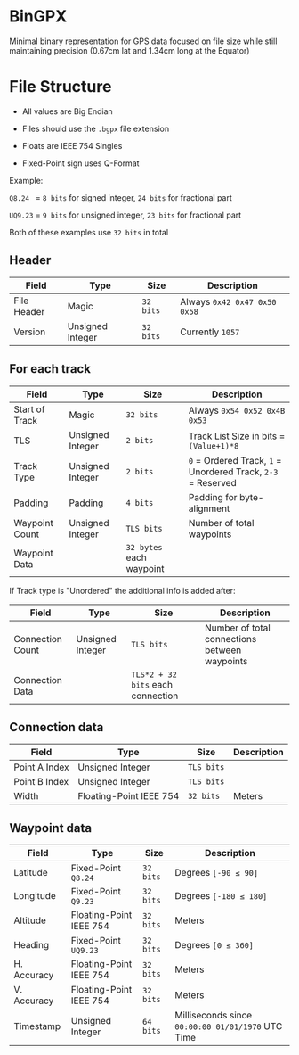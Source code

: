 # BinGPX
Minimal binary representation for GPS data focused on file size
while still maintaining precision (0.67cm lat and 1.34cm long at the Equator)

# File Structure

* All values are Big Endian

* Files should use the `.bgpx` file extension

* Floats are IEEE 754 Singles

* Fixed-Point sign uses Q-Format

Example:

`Q8.24 ` = `8 bits` for signed integer, `24 bits` for fractional part

`UQ9.23` = `9 bits` for unsigned integer, `23 bits` for fractional part

Both of these examples use `32 bits` in total

## Header

| Field        | Type             | Size      | Description                  |
|--------------|------------------|-----------|------------------------------|
| File Header  | Magic            | `32 bits` | Always `0x42 0x47 0x50 0x58` |
| Version      | Unsigned Integer | `32 bits` | Currently `1057`             |

## For each track

| Field          | Type             | Size                     | Description                                                  |
|----------------|------------------|--------------------------|--------------------------------------------------------------|
| Start of Track | Magic            | `32 bits`                | Always `0x54 0x52 0x4B 0x53`                                 |
| TLS            | Unsigned Integer | `2 bits`                 | Track List Size in bits = `(Value+1)*8`                      |
| Track Type     | Unsigned Integer | `2 bits`                 | `0` = Ordered Track, `1` = Unordered Track, `2-3` = Reserved |
| Padding        | Padding          | `4 bits`                 | Padding for byte-alignment                                   |
| Waypoint Count | Unsigned Integer | `TLS bits`               | Number of total waypoints                                    |
| Waypoint Data  |                  | `32 bytes` each waypoint |                                                              |

If Track type is "Unordered" the additional info is added after:

| Field            | Type             | Size                              | Description                                   |
|------------------|------------------|-----------------------------------|-----------------------------------------------|
| Connection Count | Unsigned Integer | `TLS bits`                        | Number of total connections between waypoints |
| Connection Data  |                  | `TLS*2 + 32 bits` each connection |                                               |

## Connection data

| Field         | Type                    | Size       | Description |
|---------------|-------------------------|------------|-------------|
| Point A Index | Unsigned Integer        | `TLS bits` |             |
| Point B Index | Unsigned Integer        | `TLS bits` |             |
| Width         | Floating-Point IEEE 754 | `32 bits`  | Meters      |

## Waypoint data

| Field       | Type                    | Size      | Description                                       |
|-------------|-------------------------|-----------|---------------------------------------------------|
| Latitude    | Fixed-Point `Q8.24`     | `32 bits` | Degrees `[-90 ≤ 90]`                              |
| Longitude   | Fixed-Point `Q9.23`     | `32 bits` | Degrees `[-180 ≤ 180]`                            |
| Altitude    | Floating-Point IEEE 754 | `32 bits` | Meters                                            |
| Heading     | Fixed-Point `UQ9.23`    | `32 bits` | Degrees `[0 ≤ 360]`                               |
| H. Accuracy | Floating-Point IEEE 754 | `32 bits` | Meters                                            |
| V. Accuracy | Floating-Point IEEE 754 | `32 bits` | Meters                                            |
| Timestamp   | Unsigned Integer        | `64 bits` | Milliseconds since `00:00:00 01/01/1970` UTC Time |

